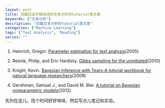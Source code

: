 ```yaml
---
layout: post
title: 四篇应该仔细阅读的文本分析的tutorial类文章
keywords: ["文本分析"]
description: "四篇文本分析的tutorial类文章"
categories: ["Machine Learning"]
tags: ["Text Analysis", "Reading"]
series: ""
---
```

1. Heinrich, Gregor. [Parameter estimation for text analysis](http://faculty.cs.byu.edu/~ringger/CS601R/papers/Heinrich-GibbsLDA.pdf)(2005)

2. Resnik, Philip, and Eric Hardisty. [Gibbs sampling for the uninitiated](http://www.cs.umd.edu/~hardisty/papers/gsfu.pdf)(2010)

3. Knight, Kevin. [Bayesian Inference with Tears-A tutorial workbook for natural language researchers](http://www.isi.edu/natural-language/people/bayes-with-tears.pdf)(2009)

4. Gershman, Samuel J., and David M. Blei. [A tutorial on Bayesian nonparametric models](http://web.mit.edu/sjgershm/www/GershmanBlei12.pdf)(2012)

先列在这儿，找个时间好好啃啃，然后写点儿笔记和实验。

